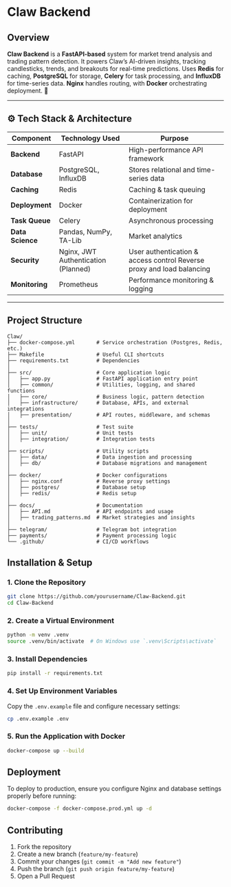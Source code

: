 # Claw Backend

## Overview
**Claw Backend** is a **FastAPI-based** system for market trend analysis and trading pattern detection. It powers Claw’s AI-driven insights, tracking candlesticks, trends, and breakouts for real-time predictions. Uses **Redis** for caching, **PostgreSQL** for storage, **Celery** for task processing, and **InfluxDB** for time-series data. **Nginx** handles routing, with **Docker** orchestrating deployment. 🚀

---

## ⚙️ Tech Stack & Architecture

| Component        | Technology Used  | Purpose |
|-----------------|-----------------|---------|
| **Backend**     | FastAPI          | High-performance API framework |
| **Database**    | PostgreSQL, InfluxDB | Stores relational and time-series data |
| **Caching**     | Redis            | Caching & task queuing |
| **Deployment**  | Docker            | Containerization for deployment |
| **Task Queue**  | Celery           | Asynchronous processing |
| **Data Science**| Pandas, NumPy, TA-Lib | Market analytics |
| **Security**    | Nginx, JWT Authentication (Planned) | User authentication & access control Reverse proxy and load balancing |
| **Monitoring**  | Prometheus       | Performance monitoring & logging |

---



## Project Structure
```plaintext
Claw/
├── docker-compose.yml       # Service orchestration (Postgres, Redis, etc.)
├── Makefile                 # Useful CLI shortcuts
├── requirements.txt         # Dependencies
│
├── src/                     # Core application logic
│   ├── app.py               # FastAPI application entry point
│   ├── common/              # Utilities, logging, and shared functions
│   ├── core/                # Business logic, pattern detection
│   ├── infrastructure/      # Database, APIs, and external integrations
│   ├── presentation/        # API routes, middleware, and schemas
│
├── tests/                   # Test suite
│   ├── unit/                # Unit tests
│   ├── integration/         # Integration tests
│
├── scripts/                 # Utility scripts
│   ├── data/                # Data ingestion and processing
│   ├── db/                  # Database migrations and management
│
├── docker/                  # Docker configurations
│   ├── nginx.conf           # Reverse proxy settings
│   ├── postgres/            # Database setup
│   ├── redis/               # Redis setup
│
├── docs/                    # Documentation
│   ├── API.md               # API endpoints and usage
│   ├── trading_patterns.md  # Market strategies and insights
│
├── telegram/                # Telegram bot integration
├── payments/                # Payment processing logic
└── .github/                 # CI/CD workflows
```

## Installation & Setup
### 1. Clone the Repository
```sh
git clone https://github.com/yourusername/Claw-Backend.git
cd Claw-Backend
```

### 2. Create a Virtual Environment
```sh
python -m venv .venv
source .venv/bin/activate  # On Windows use `.venv\Scripts\activate`
```

### 3. Install Dependencies
```sh
pip install -r requirements.txt
```

### 4. Set Up Environment Variables
Copy the `.env.example` file and configure necessary settings:
```sh
cp .env.example .env
```

### 5. Run the Application with Docker
```sh
docker-compose up --build
```

## Deployment
To deploy to production, ensure you configure Nginx and database settings properly before running:
```sh
docker-compose -f docker-compose.prod.yml up -d
```

## Contributing
1. Fork the repository
2. Create a new branch (`feature/my-feature`)
3. Commit your changes (`git commit -m "Add new feature"`)
4. Push the branch (`git push origin feature/my-feature`)
5. Open a Pull Request
